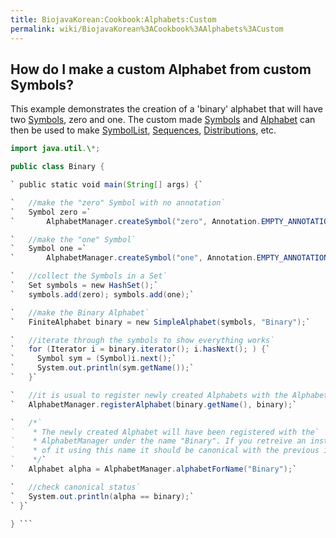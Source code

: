 ```yaml
---
title: BiojavaKorean:Cookbook:Alphabets:Custom
permalink: wiki/BiojavaKorean%3ACookbook%3AAlphabets%3ACustom
---
```


How do I make a custom Alphabet from custom Symbols?
----------------------------------------------------

This example demonstrates the creation of a 'binary' alphabet that will
have two
[Symbols](http://www.biojava.org/docs/api15/org/biojava/bio/symbol/Symbol.html),
zero and one. The custom made
[Symbols](http://www.biojava.org/docs/api15/org/biojava/bio/symbol/Symbol.html)
and
[Alphabet](http://www.biojava.org/docs/api15/org/biojava/bio/symbol/Alphabet.html)
can then be used to make
[SymbolList](http://www.biojava.org/docs/api15/org/biojava/bio/symbol/SymbolList.html),
[Sequences](http://www.biojava.org/docs/api15/org/biojava/bio/seq/Sequence.html),
[Distributions](http://www.biojava.org/docs/api15/org/biojava/bio/dist/Distribution.html),
etc.

```java import org.biojava.bio.symbol.\*; import org.biojava.bio.\*;
import java.util.\*;

public class Binary {

` public static void main(String[] args) {`

`   //make the "zero" Symbol with no annotation`  
`   Symbol zero =`  
`       AlphabetManager.createSymbol("zero", Annotation.EMPTY_ANNOTATION);`

`   //make the "one" Symbol`  
`   Symbol one =`  
`       AlphabetManager.createSymbol("one", Annotation.EMPTY_ANNOTATION);`

`   //collect the Symbols in a Set`  
`   Set symbols = new HashSet();`  
`   symbols.add(zero); symbols.add(one);`

`   //make the Binary Alphabet`  
`   FiniteAlphabet binary = new SimpleAlphabet(symbols, "Binary");`

`   //iterate through the symbols to show everything works`  
`   for (Iterator i = binary.iterator(); i.hasNext(); ) {`  
`     Symbol sym = (Symbol)i.next();`  
`     System.out.println(sym.getName());`  
`   }`

`   //it is usual to register newly created Alphabets with the AlphabetManager`  
`   AlphabetManager.registerAlphabet(binary.getName(), binary);`

`   /*`  
`    * The newly created Alphabet will have been registered with the`  
`    * AlphabetManager under the name "Binary". If you retreive an instance`  
`    * of it using this name it should be canonical with the previous instance`  
`    */`  
`   Alphabet alpha = AlphabetManager.alphabetForName("Binary");`

`   //check canonical status`  
`   System.out.println(alpha == binary);`  
` }`

} ```
